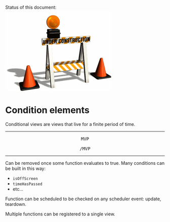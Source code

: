 Status of this document:
![](../_assets/under-construction-flashing-barracade-animation.gif)

# Condition elements

Conditional views are views that live for a finite period of time.

---

<p style="text-align:center"><tt>MVP</tt></p>



<p style="text-align:center"><tt>/MVP</tt></p>

---

Can be removed once some function evaluates to true. Many conditions can be built in this way:

- `isOffScreen`
- `timeHasPassed`
- etc...

Function can be scheduled to be checked on any scheduler event: update, teardown.

Multiple functions can be registered to a single view.
